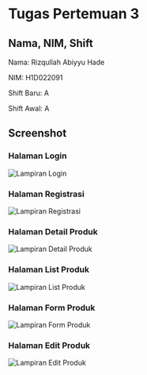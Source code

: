 # Tugas Pertemuan 3

## Nama, NIM, Shift
Nama: Rizqullah Abiyyu Hade

NIM: H1D022091

Shift Baru: A

Shift Awal: A

## Screenshot 
### Halaman Login
![Lampiran Login](LoginBiy.png)

### Halaman Registrasi
![Lampiran Registrasi](RegistrasiBiy.png)

### Halaman Detail Produk
![Lampiran Detail Produk](DetailProdukBiy.png)

### Halaman List Produk
![Lampiran List Produk](ListProdukBiy.png)

### Halaman Form Produk
![Lampiran Form Produk](FormProdukBiy.png)

### Halaman Edit Produk
![Lampiran Edit Produk](EditProdukBiy.png)